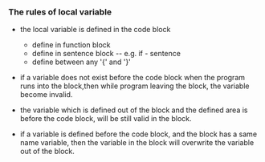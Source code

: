 ### The rules of local variable
- the local variable is defined in the code block
	+ define in function block
	+ define in sentence block -- e.g. if - sentence
	+ define between any '{' and '}'

- if a variable does not exist before the code block when the program runs into the block,then while program leaving the block, the variable become invalid.
- the variable which is defined out of the block and the defined area is before the code block, will be still valid in the block.
- if a variable is defined before the code block, and the block has a same name variable, then the variable in the block will overwrite the variable out of the block. 

